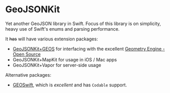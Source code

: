 # GeoJSONKit

Yet another GeoJSON library in Swift. Focus of this library is on simplicity, heavy use of Swift's enums and parsing performance.

It ~~has~~ will have various extension packages:

- [GeoJSONKit+GEOS](https://gitlab.com/maparoni/geojsonkit-geos) for interfacing with the excellent [Geometry Engine - Open Source](https://trac.osgeo.org/geos)
- GeoJSONKit+MapKit for usage in iOS / Mac apps
- GeoJSONKit+Vapor for server-side usage

Alternative packages:

- [GEOSwift](https://github.com/GEOSwift/GEOSwift), which is *excellent* and has `Codable` support.
